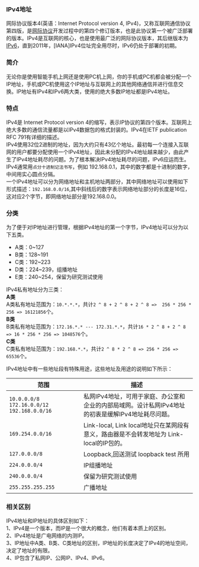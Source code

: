 ### IPv4地址  
网际协议版本4(英语：Internet Protocol version 4, IPv4)，又称互联网通信协议第四版，是[网际协议](https://baike.baidu.com/item/IP/224599?fromtitle=%E7%BD%91%E9%99%85%E5%8D%8F%E8%AE%AE&fromid=4148798)开发过程中的第四个修订版本，也是此协议第一个被广泛部署的版本。IPv4是互联网的核心，也是使用最广泛的网际协议版本，其后继版本为[IPv6](https://baike.baidu.com/item/IPv6)，直到2011年，[IANA]IPv4位址完全用尽时，IPv6仍处于部署的初期。  

### 简介  
无论你是使用智能手机上网还是使用PC机上网，你的手机或PC机都会被分配一个IP地址，手机或PC机使用这个IP地址与互联网上的其他网络通信并进行信息交换。IP地址有IPv4和IPv6两大类，使用的绝大多数IP地址都是IPv4地址。  
### 特点   
IPv4是 Internet Protocol version 4的缩写，表示IP协议的第四个版本。互联网上绝大多数的通信流量都是以IPv4数据包的格式封装的。IPv4在IETF publication RFC 791有详细的描述。  
IPv4使用32位2进制的地址，因为大约只有43亿个地址。最初每一个连接入互联网的用户都要分配使用一个IPv4地址，因此未分配的IPv4地址越来越少，由此产生了IPv4地址耗尽的问题。为了根本解决IPv4地址耗尽的问题，IPv6应运而生。  
IPv4通常用`点分十进制记法书写`，例如 192.168.0.1，其中的数字都是十进制的数字，中间用实心圆点分隔。  
一个IPv4地址可以分为网络地址和主机地址两部分，其中网络地址可以使用如下形式描述：`192.168.0.0/16`,其中斜线后的数字表示网络地址部分的长度是16位，这对应2个字节，即网络地址部分是192.168.0.0。  
### 分类  
为了便于对IP地址进行管理，根据IPv4地址的第一个字节，IPv4地址可以分为以下五类。  
* A类：0~127  
* B类：128~191  
* C类：192~223  
* D类：224~239，组播地址  
* E类：240~254，保留为研究测试使用  

IPv4私有地址分为三类：  
**A类**  
A类私有地址范围为：`10.*.*.*`，共计`2 ^ 8 + 2 ^ 8 + 2 ^ 8 =>  256 * 256 * 256 => 16121856`个。  
**B类**  
B类私有地址范围为：`172.16.*.* --- 172.31.*.*`，共计`16 * 2 ^ 8 + 2 ^ 8 => 16 * 256 * 256 => 1048576`个。  
**C类**  
C类私有地址范围为：`192.168.*.*`，共计`2 ^ 8 * 2 ^ 8 => 256 * 256 => 65536`个。  


IPv4地址中有一些地址段有特殊用途，这些地址及用途的说明如下所示：  

范围          |  描述   
--------------|---------------
`10.0.0.0/8  172.16.0.0/12  192.168.0.0/16` | 私网IPv4地址，可用于家庭、办公室和企业的内部局域网。设计私网IPv4地址的初衷是缓解IPv4地址耗尽问题。  
`169.254.0.0/16` | Link-local, Link local地址只在某网段有意义，路由器是不会转发地址为 Link-local的IP包的。  
`127.0.0.0/8` | Loopback,回送测试 loopback test 所用  
`224.0.0.0/4` | IP组播地址  
`240.0.0.0/4` | 保留为研究测试使用  
`255.255.255.255` | 广播地址  

### 相关区别  
IPv4地址和IP地址的具体区别如下：  
1、IPv4是一个版本，而IP是一个很大的概念，他们有着本质上的区别。  
2、IPv4地址是广电网络的内测IP。  
3、IP地址中A类、B类、C类地址的区别，IP地址的长度决定了IPv4的地址空间，决定了地址的有限。  
4、IP包含了私网IP、公网IP、IPv4、IPv6。

